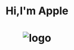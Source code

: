 <center> <h1 align="center">Hi,I'm Apple<h1>
 
![logo](https://giffiles.alphacoders.com/102/102132.gif)


